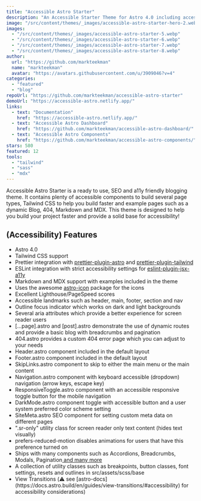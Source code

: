 ```yaml
---
title: "Accessible Astro Starter"
description: "An Accessible Starter Theme for Astro 4.0 including accessibility features such as landmarks, better focus-outline, and skip-links navigation. Ships with Tailwind, Prettier, and ESLint support. "
image: "/src/content/themes/_images/accessible-astro-starter-hero-2.webp"
images:
  - "/src/content/themes/_images/accessible-astro-starter-5.webp"
  - "/src/content/themes/_images/accessible-astro-starter-6.webp"
  - "/src/content/themes/_images/accessible-astro-starter-7.webp"
  - "/src/content/themes/_images/accessible-astro-starter-8.webp"
author:
  url: "https://github.com/markteekman"
  name: "markteekman"
  avatar: "https://avatars.githubusercontent.com/u/3909046?v=4"
categories:
  - "featured"
  - "blog"
repoUrl: "https://github.com/markteekman/accessible-astro-starter"
demoUrl: "https://accessible-astro.netlify.app/"
links:
  - text: "Documentation"
    href: "https://accessible-astro.netlify.app/"
  - text: "Accessible Astro Dashboard"
    href: "https://github.com/markteekman/accessible-astro-dashboard/"
  - text: "Accessible Astro Components"
    href: "https://github.com/markteekman/accessible-astro-components/"
stars: 580
featured: 12
tools:
  - "tailwind"
  - "sass"
  - "mdx"
---
```


<p>
  <span
    >Accessible Astro Starter is a ready to use, SEO and a11y friendly blogging theme. It contains
    plenty of accessible components to build several page types, Tailwind CSS to help you build
    faster and example pages such as a dynamic Blog, 404, Markdown and MDX. This theme is designed
    to help you build your project faster and provide a solid base for accessibility!</span
  >
</p>
<h2><span>(Accessibility) Features</span></h2>
<ul>
  <li>Astro 4.0</li>
  <li>Tailwind CSS support</li>
  <li>
    Prettier integration with
    <a
      href="https://www.npmjs.com/package/prettier-plugin-astro"
      rel="noopener noreferrer"
      target="_blank"
      >prettier-plugin-astro</a
    >
    and
    <a
      href="https://www.npmjs.com/package/prettier-plugin-tailwind"
      rel="noopener noreferrer"
      target="_blank"
      >prettier-plugin-tailwind</a
    >
  </li>
  <li>
    ESLint integration with strict accessibility settings for
    <a
      href="https://www.npmjs.com/package/eslint-plugin-jsx-a11y"
      rel="noopener noreferrer"
      target="_blank"
      >eslint-plugin-jsx-a11y</a
    >
  </li>
  <li>Markdown and MDX support with examples included in the theme</li>
  <li>
    Uses the awesome
    <a href="https://www.npmjs.com/package/astro-icon" rel="noopener noreferrer" target="_blank"
      >astro-icon</a
    >
    package for the icons
  </li>
  <li>Excellent Lighthouse/PageSpeed scores</li>
  <li>Accessible landmarks such as header, main, footer, section and nav</li>
  <li>Outline focus indicator which works on dark and light backgrounds</li>
  <li>Several aria attributes which provide a better experience for screen reader users</li>
  <li>
    [...page].astro and [post].astro demonstrate the use of dynamic routes and provide a basic blog
    with breadcrumbs and pagination
  </li>
  <li>404.astro provides a custom 404 error page which you can adjust to your needs</li>
  <li>Header.astro component included in the default layout</li>
  <li>Footer.astro component included in the default layout</li>
  <li>SkipLinks.astro component to skip to either the main menu or the main content</li>
  <li>
    Navigation.astro component with keyboard accessible (dropdown) navigation (arrow keys, escape
    key)
  </li>
  <li>
    ResponsiveToggle.astro component with an accessible responsive toggle button for the mobile
    navigation
  </li>
  <li>
    DarkMode.astro component toggle with accessible button and a user system preferred color scheme
    setting
  </li>
  <li>SiteMeta.astro SEO component for setting custom meta data on different pages</li>
  <li>".sr-only" utility class for screen reader only text content (hides text visually)</li>
  <li>prefers-reduced-motion disables animations for users that have this preference turned on</li>
  <li>
    <span>Ships with many components such as Accordions, Breadcrumbs, Modals, Pagination</span
    ><a
      href="https://accessible-astro.dev/accessible-components"
      rel="noopener noreferrer"
      target="_blank"
    >
      and many more</a
    >
  </li>
  <li>
    A collection of utility classes such as breakpoints, button classes, font settings, resets and
    outlines in src/assets/scss/base
  </li>
  <li>View Transitions (⚠️ see [astro-docs](https://docs.astro.build/en/guides/view-transitions/#accessibility) for accessibility considerations)
</li>
</ul>

